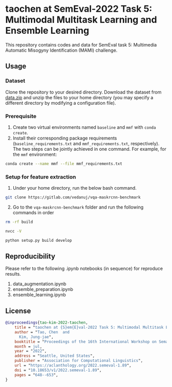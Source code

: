 # taochen at SemEval-2022 Task 5: Multimodal Multitask Learning and Ensemble Learning

This repository contains codes and data for SemEval task 5: Multimedia Automatic Misogyny Identification (MAMI) challenge.

## Usage

### Dataset

Clone the repository to your desired directory.
Download the dataset from [data.zip](https://drive.google.com/file/d/13bK7dlWv59ubY15zjOS-LmgBWsomAiiQ/view?usp=sharing) and unzip the files to your home directory (you may specify a different directory by modifying a configuration file).

### Prerequisite

1. Create two virtual environments named `baseline` and `mmf` with `conda create`.
2. Install their corresponding package requirements (`baseline_requirements.txt` and `mmf_requirements.txt`, respectively).\
The two steps can be jointly achieved in one command. For example, for the `mmf` environment:

```bash
conda create --name mmf --file mmf_requirements.txt
```

### Setup for feature extraction
1. Under your home directory, run the below bash command.
```bash
git clone https://gitlab.com/vedanuj/vqa-maskrcnn-benchmark
```
2. Go to the `vqa-maskrcnn-benchmark` folder and run the following commands in order
```bash
rm -rf build
```
```bash
nvcc -V
```
```bash
python setup.py build develop
```

## Reproducibility
Please refer to the following .ipynb notebooks (in sequence) for reproduce results.
1. data_augmentation.ipynb
2. ensemble_preparation.ipynb
3. ensemble_learning.ipynb

## License

```bibtex
@inproceedings{tao-kim-2022-taochen,
    title = "taochen at {S}em{E}val-2022 Task 5: Multimodal Multitask Learning and Ensemble Learning",
    author = "Tao, Chen  and
      Kim, Jung-jae",
    booktitle = "Proceedings of the 16th International Workshop on Semantic Evaluation (SemEval-2022)",
    month = jul,
    year = "2022",
    address = "Seattle, United States",
    publisher = "Association for Computational Linguistics",
    url = "https://aclanthology.org/2022.semeval-1.89",
    doi = "10.18653/v1/2022.semeval-1.89",
    pages = "648--653",
}
```

